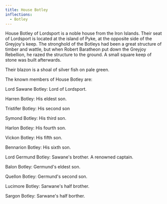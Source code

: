 ```yaml
---
title: House Botley
inflections:
  - Botley
---
```


House Botley of Lordsport is a noble house from the Iron Islands. Their seat of Lordsport is located at the island of Pyke, at the opposite side of the Greyjoy's keep. The stronghold of the Botleys had been a great structure of timber and wattle, but when Robert Baratheon put down the Greyjoy Rebellion, he razed the structure to the ground. A small square keep of stone was built afterwards.

Their blazon is a shoal of silver fish on pale green.

The known members of House Botley are:

Lord Sawane Botley: Lord of Lordsport.

Harren Botley: His eldest son.

Tristifer Botley: His second son

Symond Botley: His third son.

Harlon Botley: His fourth son.

Vickon Botley: His fifth son.

Bennarion Botley: His sixth son.

Lord Germund Botley: Sawane's brother. A renowned captain.

Balon Botley: Germund's eldest son.

Quellon Botley: Germund's second son.

Lucimore Botley: Sarwane's half brother.

Sargon Botley: Sarwane's half borther.


